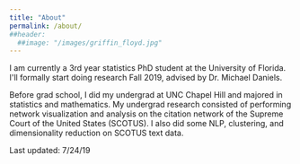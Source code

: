 ```yaml
---
title: "About"
permalink: /about/
##header:
  ##image: "/images/griffin_floyd.jpg"
---
```


I am currently a 3rd year statistics PhD student at the University of Florida. I'll formally start doing research Fall 2019, advised by Dr. Michael Daniels.

Before grad school, I did my undergrad at UNC Chapel Hill and majored in statistics and mathematics. My undergrad research consisted of performing network visualization and analysis on the citation network of the Supreme Court of the United States (SCOTUS). I also did some NLP, clustering, and dimensionality reduction on SCOTUS text data.

Last updated: 7/24/19
